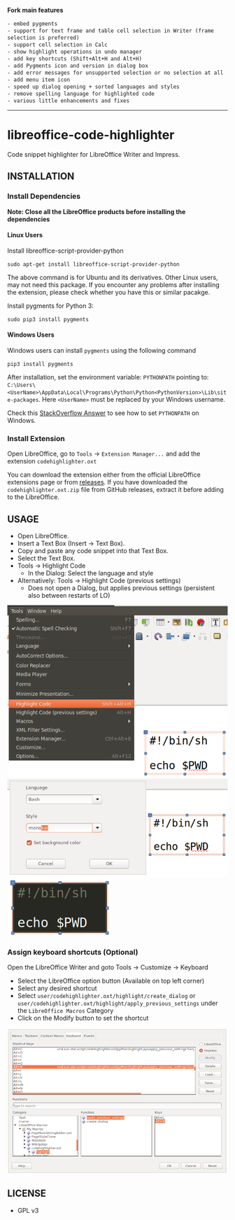 **Fork main features**
```
- embed pygments
- support for text frame and table cell selection in Writer (frame selection is preferred)
- support cell selection in Calc
- show highlight operations in undo manager
- add key shortcuts (Shift+Alt+H and Alt+H)
- add Pygments icon and version in dialog box
- add error messages for unsupported selection or no selection at all
- add menu item icon
- speed up dialog opening + sorted languages and styles 
- remove spelling language for highlighted code
- various little enhancements and fixes
```
---

# libreoffice-code-highlighter
Code snippet highlighter for LibreOffice Writer and Impress.

## INSTALLATION

### Install Dependencies
**Note: Close all the LibreOffice products before installing the dependencies**

#### Linux Users
Install libreoffice-script-provider-python
```
sudo apt-get install libreoffice-script-provider-python
```
The above command is for Ubuntu and its derivatives. Other Linux users, may not need this package.
If you encounter any problems after installing the extension, please check whether you have this or similar pacakge.

Install pygments for Python 3:
```
sudo pip3 install pygments
```

#### Windows Users
Windows users can install `pygments` using the following command
```
pip3 install pygments
```
After installation, set the environment variable: `PYTHONPATH` pointing to: `C:\Users\<UserName>\AppData\Local\Programs\Python\Python<PythonVersion>\Lib\site-packages`.
Here `<UserName>` must be replaced by your Windows username.

Check this [StackOverflow Answer](https://stackoverflow.com/a/4855685/4382663) to see how to set `PYTHONPATH` on Windows.

### Install Extension
Open LibreOffice, go to `Tools` -> `Extension Manager...` and add the extension `codehighlighter.oxt`

You can download the extension either from the official LibreOffice extensions page or from [releases](https://github.com/slgobinath/libreoffice-code-highlighter/releases).
If you have downloaded the `codehighlighter.oxt.zip` file from GitHub releases, extract it before adding to the LibreOffice.

## USAGE
- Open LibreOffice.
- Insert a Text Box (Insert -> Text Box).
- Copy and paste any code snippet into that Text Box.
- Select the Text Box.
- Tools -> Highlight Code
  - In the Dialog: Select the language and style
- Alternatively: Tools -> Highlight Code (previous settings)
  - Does not open a Dialog, but applies previous settings (persistent also between restarts of LO)

![Menu](screenshots/code-highlighter-menu.png?raw=true "Menu")
![Dialog](screenshots/code-highlighter-dialog.png?raw=true "Dialog")
![Result](screenshots/code-highlighter-result.png?raw=true "Result")

### Assign keyboard shortcuts (Optional)
Open the LibreOffice Writer and goto Tools -> Customize -> Keyboard
- Select the LibreOffice option button (Available on top left corner)
- Select any desired shortcut
- Select `user/codehighlighter.oxt/highlight/create_dialog` or `user/codehighlighter.oxt/highlight/apply_previous_settings` under the `LibreOffice Macros` Category
- Click on the Modify button to set the shortcut

![Shortcut](screenshots/code-highlighter-shortcut.png?raw=true "Shortcut")

## LICENSE
 - GPL v3
